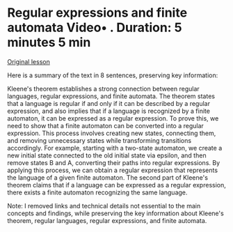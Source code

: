 # Regular expressions and finite automata Video• . Duration: 5 minutes 5 min

[Original lesson](https://www.coursera.org/learn/uol-fundamentals-of-computer-science/lecture/Ds9Bo/regular-expressions-and-finite-automata)

Here is a summary of the text in 8 sentences, preserving key information:

Kleene's theorem establishes a strong connection between regular languages, regular expressions, and finite automata. The theorem states that a language is regular if and only if it can be described by a regular expression, and also implies that if a language is recognized by a finite automaton, it can be expressed as a regular expression. To prove this, we need to show that a finite automaton can be converted into a regular expression. This process involves creating new states, connecting them, and removing unnecessary states while transforming transitions accordingly. For example, starting with a two-state automaton, we create a new initial state connected to the old initial state via epsilon, and then remove states B and A, converting their paths into regular expressions. By applying this process, we can obtain a regular expression that represents the language of a given finite automaton. The second part of Kleene's theorem claims that if a language can be expressed as a regular expression, there exists a finite automaton recognizing the same language.

Note: I removed links and technical details not essential to the main concepts and findings, while preserving the key information about Kleene's theorem, regular languages, regular expressions, and finite automata.

